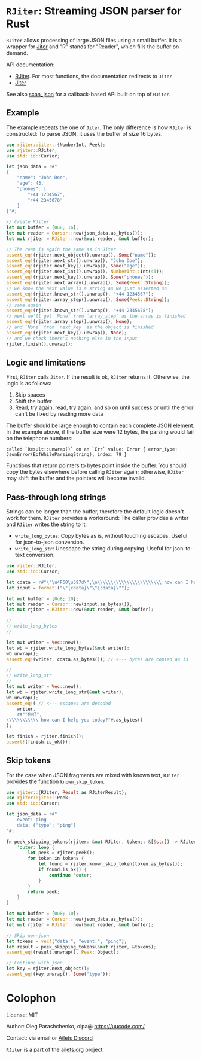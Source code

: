 # `RJiter`: Streaming JSON parser for Rust

`RJiter` allows processing of large JSON files using a small buffer. It is a wrapper for [Jiter](https://crates.io/crates/jiter) and "R" stands for "Reader", which fills the buffer on demand.

API documentation:

- [RJiter](https://docs.rs/rjiter/latest/rjiter/). For most functions, the documentation redirects to `Jiter`
- [Jiter](https://docs.rs/jiter/latest/jiter/)

See also [scan_json](https://crates.io/crates/scan_json) for a callback-based API built on top of `RJiter`.


## Example

The example repeats the one of `Jiter`. The only difference is how `RJiter` is constructed: To parse JSON, it uses the buffer of size 16 bytes.

```rust
use rjiter::jiter::{NumberInt, Peek};
use rjiter::RJiter;
use std::io::Cursor;

let json_data = r#"
{
    "name": "John Doe", 
    "age": 43,
    "phones": [
        "+44 1234567",
        "+44 2345678"
    ]
}"#;

// Create RJiter
let mut buffer = [0u8; 16];
let mut reader = Cursor::new(json_data.as_bytes());
let mut rjiter = RJiter::new(&mut reader, &mut buffer);

// The rest is again the same as in Jiter
assert_eq!(rjiter.next_object().unwrap(), Some("name"));
assert_eq!(rjiter.next_str().unwrap(), "John Doe");
assert_eq!(rjiter.next_key().unwrap(), Some("age"));
assert_eq!(rjiter.next_int().unwrap(), NumberInt::Int(43));
assert_eq!(rjiter.next_key().unwrap(), Some("phones"));
assert_eq!(rjiter.next_array().unwrap(), Some(Peek::String));
// we know the next value is a string as we just asserted so
assert_eq!(rjiter.known_str().unwrap(), "+44 1234567");
assert_eq!(rjiter.array_step().unwrap(), Some(Peek::String));
// same again
assert_eq!(rjiter.known_str().unwrap(), "+44 2345678");
// next we'll get `None` from `array_step` as the array is finished
assert_eq!(rjiter.array_step().unwrap(), None);
// and `None` from `next_key` as the object is finished
assert_eq!(rjiter.next_key().unwrap(), None);
// and we check there's nothing else in the input
rjiter.finish().unwrap();
```


## Logic and limitations

First, `RJiter` calls `Jiter`. If the result is ok, `RJiter` returns it. Otherwise, the logic is as follows:

1. Skip spaces
2. Shift the buffer
3. Read, try again, read, try again, and so on until success or until the error can't be fixed by reading more data

The buffer should be large enough to contain each complete JSON element. In the example above, if the buffer size were 12 bytes, the parsing would fail on the telephone numbers:

```text
called `Result::unwrap()` on an `Err` value: Error { error_type: JsonError(EofWhileParsingString), index: 79 }
```

Functions that return pointers to bytes point inside the buffer. You should copy the bytes elsewhere before calling `RJiter` again; otherwise, `RJiter` may shift the buffer and the pointers will become invalid.


## Pass-through long strings

Strings can be longer than the buffer, therefore the default logic doesn't work for them. `RJiter` provides a workaround: The caller provides a writer and `RJiter` writes the string to it.

- `write_long_bytes`: Copy bytes as is, without touching escapes. Useful for json-to-json conversion.
- `write_long_str`: Unescape the string during copying. Useful for json-to-text conversion.

```rust
use rjiter::RJiter;
use std::io::Cursor;

let cdata = r#"\"\u4F60\u597d\",\n\\\\\\\\\\\\\\\\\\\\\\\\ how can I help you today?"#;
let input = format!("\"{cdata}\"\"{cdata}\"");

let mut buffer = [0u8; 10];
let mut reader = Cursor::new(input.as_bytes());
let mut rjiter = RJiter::new(&mut reader, &mut buffer);

//
// write_long_bytes
//

let mut writer = Vec::new();
let wb = rjiter.write_long_bytes(&mut writer);
wb.unwrap();
assert_eq!(writer, cdata.as_bytes()); // <--- bytes are copied as is

//
// write_long_str
//
let mut writer = Vec::new();
let wb = rjiter.write_long_str(&mut writer);
wb.unwrap();
assert_eq!( // <--- escapes are decoded
    writer,
    r#""你好",
\\\\\\\\\\\\ how can I help you today?"#.as_bytes()
);

let finish = rjiter.finish();
assert!(finish.is_ok());
```


## Skip tokens

For the case when JSON fragments are mixed with known text, `RJiter` provides the function `known_skip_token`.

```rust
use rjiter::{RJiter, Result as RJiterResult};
use rjiter::jiter::Peek;
use std::io::Cursor;

let json_data = r#"
    event: ping
    data: {"type": "ping"}
"#;

fn peek_skipping_tokens(rjiter: &mut RJiter, tokens: &[&str]) -> RJiterResult<Peek> {
    'outer: loop {
        let peek = rjiter.peek();
        for token in tokens {
            let found = rjiter.known_skip_token(token.as_bytes());
            if found.is_ok() {
                continue 'outer;
            }
        }
        return peek;
    }
}

let mut buffer = [0u8; 10];
let mut reader = Cursor::new(json_data.as_bytes());
let mut rjiter = RJiter::new(&mut reader, &mut buffer);

// Skip non-json
let tokens = vec!["data:", "event:", "ping"];
let result = peek_skipping_tokens(&mut rjiter, &tokens);
assert_eq!(result.unwrap(), Peek::Object);

// Continue with json
let key = rjiter.next_object();
assert_eq!(key.unwrap(), Some("type"));
```


# Colophon

License: MIT

Author: Oleg Parashchenko, olpa@ <https://uucode.com/>

Contact: via email or [Ailets Discord](https://discord.gg/HEBE3gv2)

`RJiter` is a part of the [ailets.org](https://ailets.org) project.
